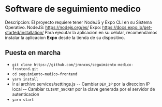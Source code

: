 # Software de seguimiento medico

Descripcion: El proyecto requiere tener NodeJS y Expo CLI en su Sistema Operativo.
NodeJS: https://nodejs.org/es/
Expo: https://docs.expo.io/get-started/installation/
Para ejecutar la aplicacion en su celular, recomendamos instalar la aplicacion **Expo** desde la tienda de su dispositivo. 
## Puesta en marcha
- `git clone https://github.com/jrmncos/seguimiento-medico-frontend.git`
- `cd seguimiento-medico-frontend`
- `yarn install`
- Ir al archivo services/settings.js
	-- Cambiar `DEV_IP` por la direccion IP local
	-- Cambiar `CLIENT_SECRET` por la clave generada por el servidor de autenticacion
- `yarn start`